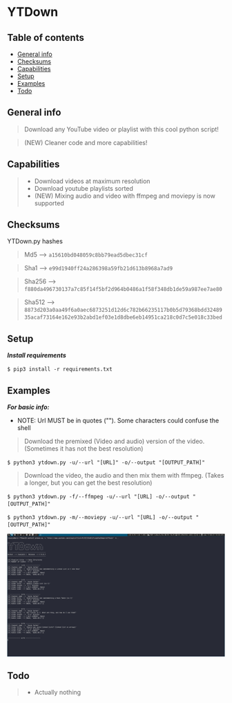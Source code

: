 # YTDown

## Table of contents
* [General info](#general-info)
* [Checksums](#checksums)
* [Capabilities](#capabilities)
* [Setup](#setup)
* [Examples](#Examples)
* [Todo](#Todo)


## General info
>Download any YouTube video or playlist with this cool python script! 

>(NEW) Cleaner code and more capabilities!
## Capabilities

>- Download videos at maximum resolution
>- Download youtube playlists sorted
>- (NEW) Mixing audio and video with ffmpeg and moviepy is now supported

## Checksums
YTDown.py hashes

>Md5 --> `a15610bd048059c8bb79ead5dbec31cf`

>Sha1 --> `e99d1940ff24a286398a59fb21d613b8968a7ad9`

>Sha256 --> `f880da496730137a7c85f14f5bf2d964b0486a1f58f348db1de59a987ee7ae80`

>Sha512 --> `8873d203a0aa49f6a0aec6873251d12d6c782b66235117b0b5d79368bdd3248935acaf73164e162e93b2abd1ef03e1d8dbe6eb14951ca218c0d7c5e018c33bed`


## Setup

***Install requirements***

`$ pip3 install -r requirements.txt`

## Examples

***For basic info:***

- NOTE: Url MUST be in quotes (""). Some characters could confuse the shell

>Download the premixed (Video and audio) version of the video. (Sometimes it has not the best resolution)

`$ python3 ytdown.py -u/--url "[URL]" -o/--output "[OUTPUT_PATH]"`

>Download the video, the audio and then mix them with ffmpeg. (Takes a longer, but you can get the best resolution)

`$ python3 ytdown.py -f/--ffmpeg -u/--url "[URL] -o/--output "[OUTPUT_PATH]"`

`$ python3 ytdown.py -m/--moviepy -u/--url "[URL] -o/--output "[OUTPUT_PATH]"`

![alt text](example.png)

## Todo

>- Actually nothing
